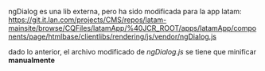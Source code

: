 ngDialog es una lib externa, pero ha sido modificada para la app latam:
https://git.it.lan.com/projects/CMS/repos/latam-mainsite/browse/CQFiles/latamApp/%40JCR_ROOT/apps/latamApp/components/page/htmlbase/clientlibs/rendering/js/vendor/ngDialog.js

dado lo anterior, el archivo modificado de *ngDialog.js* se tiene que minificar __manualmente__